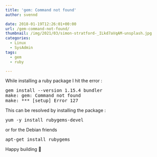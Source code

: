 ```yaml
---
title: 'gem: Command not found'
author: svennd

date: 2018-01-19T12:26:01+00:00
url: /gem-command-not-found/
thumbnail: /img/2021/03/simon-stratford-_ILkd7aVqAM-unsplash.jpg
categories:
  - Linux
  - SysAdmin
tags:
  - gem
  - ruby

---
```

While installing a ruby package I hit the error :

<pre>gem install --version 1.15.4 bundler
make: gem: Command not found
make: *** [setup] Error 127</pre>

This can be resolved by installing the package :

<pre>yum -y install rubygems-devel</pre>

or for the Debian friends

<pre>apt-get install rubygems</pre>

Happy building 🙂